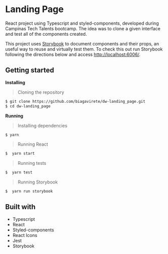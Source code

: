 # Landing Page

React project using Typescript and styled-components, developed during Campinas Tech Talents bootcamp.
The idea was to clone a given interface and test all of the components created.

This project uses <a href="https://storybook.js.org">Storybook</a> to document components and their props, an useful way to reuse and virtually test them. To check this out run Storybook following the directions below and access <a href="http://localhost:6006/">http://localhost:6006/</a>.

## Getting started

**Installing**
>Cloning the repository

```bash
$ git clone https://github.com/biagavirete/dw-landing_page.git
$ cd dw-landing_page
```

**Running**
> Installing dependencies

```bash
$ yarn
```

> Running React

```bash
$  yarn start
```

> Running tests

```bash
$  yarn test
```

> Running Storybook

```bash
$  yarn run storybook
```

## Built with

* Typescript
* React
* Styled-components
* React Icons
* Jest
* Storybook
